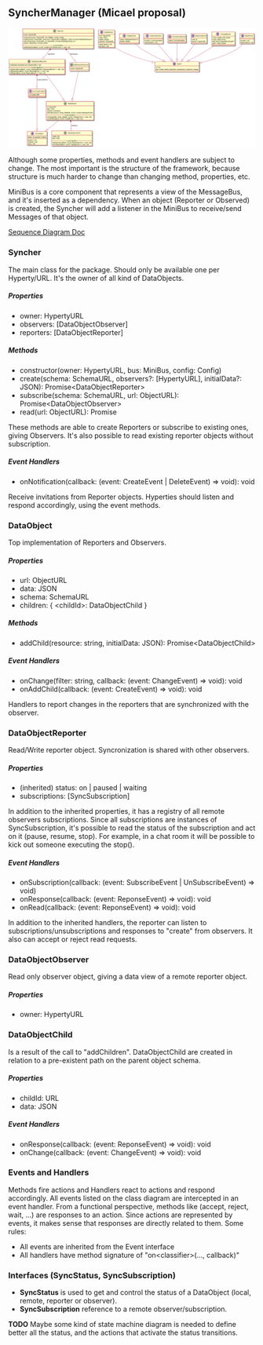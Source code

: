 ## SyncherManager (Micael proposal)
![](SyncherManager.png)

Although some properties, methods and event handlers are subject to change. The most important is the structure of the framework, because structure is much harder to change than changing method, properties, etc.

MiniBus is a core component that represents a view of the MessageBus, and it's inserted as a dependency. When an object (Reporter or Observed) is created, the Syncher will add a listener in the MiniBus to receive/send Messages of that object.

[Sequence Diagram Doc](https://github.com/reTHINK-project/core-framework/blob/master/docs/specs/runtime/dynamic-view/basics/create-sync-data-object.md)

### Syncher
The main class for the package. Should only be available one per Hyperty/URL. It's the owner of all kind of DataObjects.

##### Properties
* owner: HypertyURL
* observers: [DataObjectObserver]
* reporters: [DataObjectReporter]

##### Methods
* constructor(owner: HypertyURL, bus: MiniBus, config: Config)
* create(schema: SchemaURL, observers?: [HypertyURL], initialData?: JSON): Promise\<DataObjectReporter\>
* subscribe(schema: SchemaURL, url: ObjectURL): Promise\<DataObjectObserver\>
* read(url: ObjectURL): Promise<JSON>

These methods are able to create Reporters or subscribe to existing ones, giving Observers.
It's also possible to read existing reporter objects without subscription.

##### Event Handlers
* onNotification(callback: (event: CreateEvent | DeleteEvent) => void): void

Receive invitations from Reporter objects. Hyperties should listen and respond accordingly, using the event methods.

### DataObject
Top implementation of Reporters and Observers.

##### Properties
* url: ObjectURL
* data: JSON
* schema: SchemaURL
* children: { \<childId\>: DataObjectChild }

##### Methods
* addChild(resource: string, initialData: JSON): Promise\<DataObjectChild\>

##### Event Handlers
* onChange(filter: string, callback: (event: ChangeEvent) => void): void
* onAddChild(callback: (event: CreateEvent) => void): void

Handlers to report changes in the reporters that are synchronized with the observer.

### DataObjectReporter
Read/Write reporter object. Syncronization is shared with other observers.

##### Properties
* (inherited) status: on | paused | waiting
* subscriptions: [SyncSubscription]

In addition to the inherited properties, it has a registry of all remote observers subscriptions. Since all subscriptions are instances of SyncSubscription, it's possible to read the status of the subscription and act on it (pause, resume, stop). For example, in a chat room it will be possible to kick out someone executing the stop().

##### Event Handlers
* onSubscription(callback: (event: SubscribeEvent | UnSubscribeEvent) => void)
* onResponse(callback: (event: ReponseEvent) => void): void
* onRead(callback: (event: ReponseEvent) => void): void

In addition to the inherited handlers, the reporter can listen to subscriptions/unsubscriptions and responses to "create" from observers.
It also can accept or reject read requests.

### DataObjectObserver
Read only observer object, giving a data view of a remote reporter object.

##### Properties
* owner: HypertyURL

### DataObjectChild
Is a result of the call to "addChildren". DataObjectChild are created in relation to a pre-existent path on the parent object schema.

##### Properties
* childId: URL
* data: JSON

##### Event Handlers
* onResponse(callback: (event: ReponseEvent) => void): void
* onChange(callback: (event: ChangeEvent) => void): void

### Events and Handlers
Methods fire actions and Handlers react to actions and respond accordingly.
All events listed on the class diagram are intercepted in an event handler. From a functional perspective, methods like (accept, reject, wait, ...) are responses to an action. Since actions are represented by events, it makes sense that responses are directly related to them. Some rules:
* All events are inherited from the Event interface
* All handlers have method signature of "on\<classifier\>(..., callback)"

### Interfaces (SyncStatus, SyncSubscription)
* **SyncStatus** is used to get and control the status of a DataObject (local, remote, reporter or observer).
* **SyncSubscription** reference to a remote observer/subscription. 

**TODO** Maybe some kind of state machine diagram is needed to define better all the status, and the actions that activate the status transitions.
